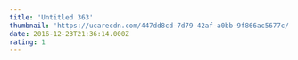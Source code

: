 ```yaml
---
title: 'Untitled 363'
thumbnail: 'https://ucarecdn.com/447dd8cd-7d79-42af-a0bb-9f866ac5677c/'
date: 2016-12-23T21:36:14.000Z
rating: 1
---
```

